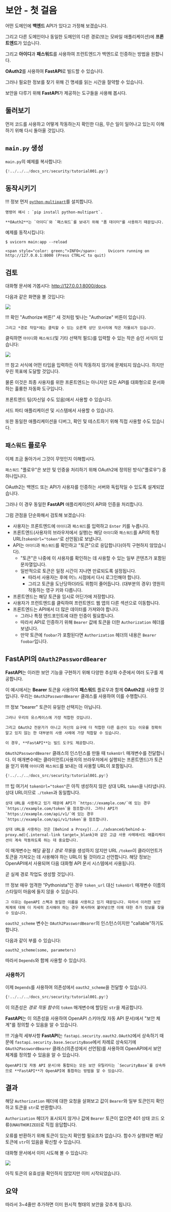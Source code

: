 # 보안 - 첫 걸음

어떤 도메인에 **백엔드** API가 있다고 가정해 보겠습니다.

그리고 다른 도메인이나 동일한 도메인의 다른 경로(또는 모바일 애플리케이션)에 **프론트엔드**가 있습니다.

그리고 **아이디**과 **패스워드**를 사용하여 프런트엔드가 백엔드로 인증하는 방법을 원합니다.

**OAuth2**를 사용하여 **FastAPI**로 빌드할 수 있습니다.

그러나 필요한 정보를 찾기 위해 긴 명세를 읽는 시간을 절약할 수 있습니다.

보안을 다루기 위해 **FastAPI**가 제공하는 도구들을 사용해 봅시다.

## 둘러보기

먼저 코드를 사용하고 어떻게 작동하는지 확인한 다음, 무슨 일이 일어나고 있는지 이해하기 위해 다시 돌아올 것입니다.

## `main.py` 생성

`main.py`의 예제를 복사합니다:

```Python
{!../../../docs_src/security/tutorial001.py!}
```

## 동작시키기

!!! 정보
    먼저 <a href="https://andrew-d.github.io/python-multipart/" class="external-link" target="_blank">`python-multipart`</a>를 설치합니다.

    명령어 예시 : `pip install python-multipart`.

    **OAuth2**는 `아이디`와 `패스워드`를 보내기 위해 "폼 데이터"를 사용하기 때문입니다.

예제를 동작시킵니다:

<div class="termy">

```console
$ uvicorn main:app --reload

<span style="color: green;">INFO</span>:     Uvicorn running on http://127.0.0.1:8000 (Press CTRL+C to quit)
```

</div>

## 검토

대화형 문서에 가봅시다: <a href="http://127.0.0.1:8000/docs" class="external-link" target="_blank">http://127.0.0.1:8000/docs</a>.

다음과 같은 화면을 볼 것입니다:

<img src="/img/tutorial/security/image01.png">

!!! 확인 "Authorize 버튼!"
    새 것처럼 빛나는 "Authorize" 버튼이 있습니다.

    그리고 *경로 작업*에는 클릭할 수 있는 오른쪽 상단 모서리에 작은 자물쇠가 있습니다.

클릭하면 `아이디`와 `패스워드`(및 기타 선택적 필드)를 입력할 수 있는 작은 승인 서식이 있습니다:

<img src="/img/tutorial/security/image02.png">

!!! 참고
    서식에 어떤 타입을 입력하든 아직 작동하지 않기에 문제되지 않습니다. 하지만 우린 목표에 도달할 것입니다.

물론 이것은 최종 사용자를 위한 프론트엔드는 아니지만 모든 API를 대화형으로 문서화하는 훌륭한 자동화 도구입니다.

프론트엔드 팀(자신일 수도 있음)에서 사용할 수 있습니다.

서드 파티 애플리케이션 및 시스템에서 사용할 수 있습니다.

또한 동일한 애플리케이션을 디버그, 확인 및 테스트하기 위해 직접 사용할 수도 있습니다.

## `패스워드` 플로우

이제 조금 돌아가서 그것이 무엇인지 이해합시다.

`패스워드` "플로우"은 보안 및 인증을 처리하기 위해 OAuth2에 정의된 방식("플로우") 중 하나입니다.

OAuth2는 백엔드 또는 API가 사용자를 인증하는 서버와 독립적일 수 있도록 설계되었습니다.

그러나 이 경우 동일한 **FastAPI** 애플리케이션이 API와 인증을 처리합니다.

그럼 관점을 단순화해서 검토해 보겠습니다:

* 사용자는 프론트엔드에 `아이디`과 `패스워드`를 입력하고 `Enter` 키를 누릅니다.
* 프론트엔드(사용자의 브라우저에서 실행)는 해당 `아이디`와 `패스워드`를 API의 특정 URL(`tokenUrl="token"`로 선언됨)로 보냅니다.
* API는 `아이디`과 `패스워드`를 확인하고 "토큰"으로 응답합니다(아직 구현하지 않았습니다).
    * "토큰"은 나중에 이 사용자를 확인하는 데 사용할 수 있는 일부 콘텐츠가 포함된 문자열입니다.
    * 일반적으로 토큰은 일정 시간이 지나면 만료되도록 설정됩니다.
        * 따라서 사용자는 후에 어느 시점에서 다시 로그인해야 합니다.
        * 그리고 토큰을 도난당하더라도 위험이 줄어듭니다. (대부분의 경우) 영원히 작동하는 영구 키와 다릅니다.
* 프론트엔드는 해당 토큰을 임시로 어딘가에 저장합니다.
* 사용자가 프런트엔드를 클릭하여 프런트엔드 웹 앱의 다른 섹션으로 이동합니다.
* 프론트엔드는 API에서 더 많은 데이터를 가져와야 합니다.
    * 그러나 특정 엔드포인트에 대한 인증이 필요합니다.
    * 따라서 API로 인증하기 위해 `Bearer` 값에 토큰을 더한 `Authorization` 헤더를 보냅니다.
    * 만약 토큰에 `foobar`가 포함된다면 `Authorization` 헤더의 내용은 `Bearer foobar`입니다.

## **FastAPI**의 `OAuth2PasswordBearer`

**FastAPI**는 이러한 보안 기능을 구현하기 위해 다양한 추상화 수준에서 여러 도구를 제공합니다.

이 예시에서는 **Bearer** 토큰을 사용하여 **패스워드** 플로우과 함께 **OAuth2**를 사용할 것입니다. 우리는 `OAuth2PasswordBearer` 클래스를 사용하여 이를 수행합니다.

!!! 정보
    "bearer" 토큰이 유일한 선택지는 아닙니다.

    그러나 우리의 유스케이스에 가장 적합한 것입니다.

    그리고 OAuth2 전문가가 아니고 자신의 요구에 더 적합한 다른 옵션이 있는 이유를 정확히 알고 있지 않는 한 대부분의 사용 사례에 가장 적합할 수 있습니다.

    이 경우, **FastAPI**는 빌드 도구도 제공합니다.

`OAuth2PasswordBearer` 클래스의 인스턴스를 만들 때 `tokenUrl` 매개변수를 전달합니다. 이 매개변수에는 클라이언트(사용자의 브라우저에서 실행되는 프론트엔드)가 토큰을 얻기 위해 `아이디`와 `패스워드`를 보내는 데 사용할 URL이 포함됩니다.

```Python hl_lines="6"
{!../../../docs_src/security/tutorial001.py!}
```

!!! 팁
    여기서 `tokenUrl="token"`은 아직 생성하지 않은 상대 URL `token`을 나타냅니다. 상대 URL이므로 `./token`과 동일합니다.

    상대 URL을 사용하고 있기 때문에 API가 `https://example.com/`에 있는 경우 `https://example.com/token`을 참조합니다. 그러나 API가 `https://example.com/api/v1/`에 있는 경우 `https://example.com/api/v1/token`을 참조합니다.

    상대 URL을 사용하는 것은 [Behind a Proxy](../../advanced/behind-a-proxy.md){.internal-link target=_blank}와 같은 고급 사용 사례에서도 애플리케이션이 계속 작동하도록 하는 데 중요합니다.

이 매개변수는 해당 끝점 / *경로 작동*을 생성하지 않지만 URL `/token`이 클라이언트가 토큰을 가져오는 데 사용해야 하는 URL이 될 것이라고 선언합니다. 해당 정보는 OpenAPI에서 사용되며 다음 대화형 API 문서 시스템에서 사용됩니다.

곧 실제 경로 작업도 생성할 것입니다.

!!! 정보
    매우 엄격한 "Pythonista"인 경우 `token_url` 대신 `tokenUrl` 매개변수 이름의 스타일이 마음에 들지 않을 수 있습니다.

    그 이유는 OpenAPI 스펙과 동일한 이름을 사용하고 있기 때문입니다. 따라서 이러한 보안 체계에 대해 더 자세히 조사해야 하는 경우 복사하여 붙여넣으면 이에 대한 추가 정보를 찾을 수 있습니다.

`oauth2_scheme` 변수는 `OAuth2PasswordBearer`의 인스턴스이지만 "callable"하기도 합니다.

다음과 같이 부를 수 있습니다:

```Python
oauth2_scheme(some, parameters)
```

따라서 `Depends`와 함께 사용할 수 있습니다.

### 사용하기

이제 `Depends`를 사용하여 의존성에서 `oauth2_scheme`을 전달할 수 있습니다.

```Python hl_lines="10"
{!../../../docs_src/security/tutorial001.py!}
```

이 의존성은 *경로 작동 함수*의 `token` 매개변수에 할당된 `str`을 제공합니다.

**FastAPI**는 이 의존성을 사용하여 OpenAPI 스키마(및 자동 API 문서)에서 "보안 체계"를 정의할 수 있음을 알 수 있습니다.

!!! 기술적 세부사항
    **FastAPI**는 `fastapi.security.oauth2.OAuth2`에서 상속하기 때문에 `fastapi.security.base.SecurityBase`에서 차례로 상속되기에 `OAuth2PasswordBearer` 클래스(의존성에서 선언됨)를 사용하여 OpenAPI에서 보안 체계를 정의할 수 있음을 알 수 있습니다.

    OpenAPI(및 자동 API 문서)와 통합되는 모든 보안 유틸리티는 `SecurityBase`를 상속하므로 **FastAPI**가 OpenAPI에 통합하는 방법을 알 수 있습니다.

## 결과

해당 `Authorization` 헤더에 대한 요청을 살펴보고 값이 `Bearer`와 일부 토큰인지 확인하고 토큰을 `str`로 반환합니다.

`Authorization` 헤더가 표시되지 않거나 값에 `Bearer` 토큰이 없으면 401 상태 코드 오류(`UNAUTHORIZED`)로 직접 응답합니다.

오류를 반환하기 위해 토큰이 있는지 확인할 필요조차 없습니다. 함수가 실행되면 해당 토큰에 `str`이 있음을 확신할 수 있습니다.

대화형 문서에서 이미 시도해 볼 수 있습니다:

<img src="/img/tutorial/security/image03.png">

아직 토큰의 유효성을 확인하지 않았지만 이미 시작되었습니다.

## 요약

따라서 3~4줄만 추가하면 이미 원시적 형태의 보안을 갖추게 됩니다.

